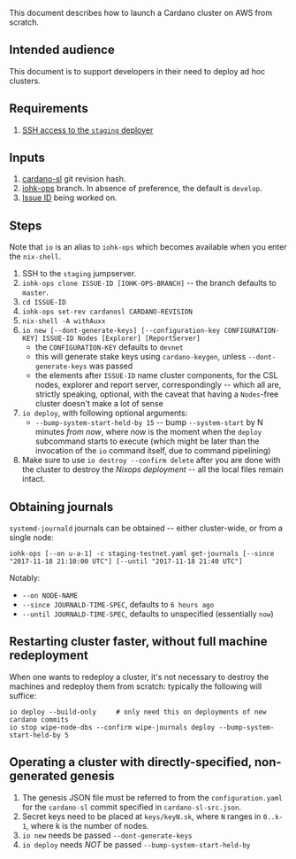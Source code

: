 This document describes how to launch a Cardano cluster on AWS from scratch.

## Intended audience

This document is to support developers in their need to deploy ad hoc clusters.

## Requirements

1. [SSH access to the `staging` deployer](https://github.com/input-output-hk/iohk-ops#getting-ssh-access)

## Inputs

1. [cardano-sl](https://github.com/input-output-hk/cardano-sl) git revision hash.
1. [iohk-ops](https://github.com/input-output-hk/iohk-ops) branch.  In absence of preference, the default is `develop`.
1. [Issue ID](https://iohk.myjetbrains.com) being worked on.

## Steps

Note that `io` is an alias to `iohk-ops` which becomes available when
you enter the `nix-shell`.

1. SSH to the `staging` jumpserver.
1. `iohk-ops clone ISSUE-ID [IOHK-OPS-BRANCH]` -- the branch defaults to `master`.
1. `cd ISSUE-ID`
1. `iohk-ops set-rev cardanosl CARDANO-REVISION`
1. `nix-shell -A withAuxx`
1. `io new [--dont-generate-keys] [--configuration-key CONFIGURATION-KEY] ISSUE-ID Nodes [Explorer] [ReportServer]`
   - the `CONFIGURATION-KEY` defaults to `devnet`
   - this will generate stake keys using `cardano-keygen`, unless `--dont-generate-keys` was passed
   - the elements after `ISSUE-ID` name cluster components, for the CSL nodes, explorer and report server, correspondingly -- which all are, strictly speaking, optional, with the caveat that having a `Nodes`-free cluster doesn't make a lot of sense 
1. `io deploy`, with following optional arguments:
   - `--bump-system-start-held-by 15` -- bump `--system-start` by N minutes _from *now*_, where _*now*_ is the moment when the `deploy` subcommand starts to execute (which might be later than the invocation of the `io` command itself, due to command pipelining) 
1. Make sure to use `io destroy --confirm delete` after you are done with the cluster to destroy the _Nixops deployment_ -- all the local files remain intact.

## Obtaining journals

`systemd-journald` journals can be obtained -- either cluster-wide, or from a single node:

`iohk-ops [--on u-a-1] -c staging-testnet.yaml get-journals [--since "2017-11-18 21:10:00 UTC"] [--until "2017-11-18 21:40 UTC"]`

Notably:

- `--on NODE-NAME`
- `--since JOURNALD-TIME-SPEC`, defaults to `6 hours ago`
- `--until JOURNALD-TIME-SPEC`, defaults to unspecified (essentially `now`)

## Restarting cluster faster, without full machine redeployment 

When one wants to redeploy a cluster, it's not necessary to destroy the machines and redeploy them from scratch: typically the following will suffice:

    io deploy --build-only     # only need this on deployments of new cardano commits
    io stop wipe-node-dbs --confirm wipe-journals deploy --bump-system-start-held-by 5

## Operating a cluster with directly-specified, non-generated genesis

1. The genesis JSON file must be referred to from the `configuration.yaml` for the `cardano-sl` commit specified in `cardano-sl-src.json`.
1. Secret keys need to be placed at `keys/keyN.sk`, where `N` ranges in `0..k-1`, where k is the number of nodes. 
1. `io new` needs be passed `--dont-generate-keys`
1. `io deploy` needs _NOT_ be passed `--bump-system-start-held-by`

